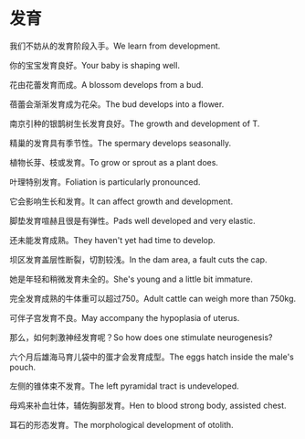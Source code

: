 # 发育

<p><span class="chinese">我们不妨从的发育阶段入手。</span><span class="english">We learn from development.</span></p>

<p><span class="chinese">你的宝宝发育良好。</span><span class="english">Your baby is shaping well.</span></p>

<p><span class="chinese">花由花蕾发育而成。</span><span class="english">A blossom develops from a bud.</span></p>

<p><span class="chinese">蓓蕾会渐渐发育成为花朵。</span><span class="english">The bud develops into a flower.</span></p>

<p><span class="chinese">南京引种的银鹊树生长发育良好。</span><span class="english">The growth and development of T.</span></p>

<p><span class="chinese">精巢的发育具有季节性。</span><span class="english">The spermary develops seasonally.</span></p>

<p><span class="chinese">植物长芽、枝或发育。</span><span class="english">To grow or sprout as a plant does.</span></p>

<p><span class="chinese">叶理特别发育。</span><span class="english">Foliation is particularly pronounced.</span></p>

<p><span class="chinese">它会影响生长和发育。</span><span class="english">It can affect growth and development.</span></p>

<p><span class="chinese">脚垫发育喧赫且很是有弹性。</span><span class="english">Pads well developed and very elastic.</span></p>

<p><span class="chinese">还未能发育成熟。</span><span class="english">They haven't yet had time to develop.</span></p>

<p><span class="chinese">坝区发育盖层性断裂，切割较浅。</span><span class="english">In the dam area, a fault cuts the cap.</span></p>

<p><span class="chinese">她是年轻和稍微发育未全的。</span><span class="english">She's young and a little bit immature.</span></p>

<p><span class="chinese">完全发育成熟的牛体重可以超过750。</span><span class="english">Adult cattle can weigh more than 750kg.</span></p>

<p><span class="chinese">可伴子宫发育不良。</span><span class="english">May accompany the hypoplasia of uterus.</span></p>

<p><span class="chinese">那么，如何刺激神经发育呢？</span><span class="english">So how does one stimulate neurogenesis?</span></p>

<p><span class="chinese">六个月后雄海马育儿袋中的蛋才会发育成型。</span><span class="english">The eggs hatch inside the male's pouch.</span></p>

<p><span class="chinese">左侧的锥体束不发育。</span><span class="english">The left pyramidal tract is undeveloped.</span></p>

<p><span class="chinese">母鸡来补血壮体，辅佐胸部发育。</span><span class="english">Hen to blood strong body, assisted chest.</span></p>

<p><span class="chinese">耳石的形态发育。</span><span class="english">The morphological development of otolith.</span></p>

